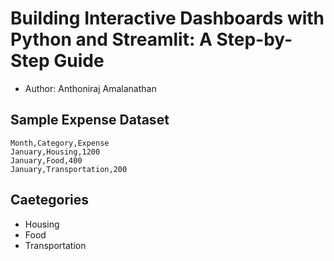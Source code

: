 # Building Interactive Dashboards with Python and Streamlit: A Step-by-Step Guide
- Author: Anthoniraj Amalanathan

## Sample Expense Dataset
```csv
Month,Category,Expense
January,Housing,1200
January,Food,400
January,Transportation,200
```
## Caetegories
- Housing
- Food
- Transportation

